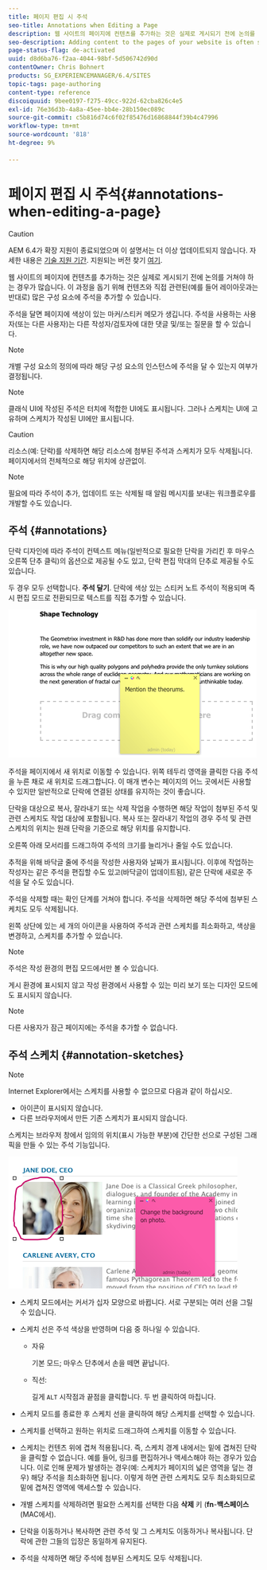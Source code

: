 ```yaml
---
title: 페이지 편집 시 주석
seo-title: Annotations when Editing a Page
description: 웹 사이트의 페이지에 컨텐츠를 추가하는 것은 실제로 게시되기 전에 논의를 거쳐야 하는 경우가 많습니다. 이를 돕기 위해 컨텐츠와 직접 관련된 많은 구성 요소를 사용하여 주석을 추가할 수 있습니다.
seo-description: Adding content to the pages of your website is often subject to discussions prior to it actually being published. To aid this, many components directly related to content allow you to add an annotation.
page-status-flag: de-activated
uuid: d8d6ba76-f2aa-4044-98bf-5d506742d90d
contentOwner: Chris Bohnert
products: SG_EXPERIENCEMANAGER/6.4/SITES
topic-tags: page-authoring
content-type: reference
discoiquuid: 9bee0197-f275-49cc-922d-62cba826c4e5
exl-id: 76e36d3b-4a8a-45ee-bb4e-28b150ec089c
source-git-commit: c5b816d74c6f02f85476d16868844f39b4c47996
workflow-type: tm+mt
source-wordcount: '818'
ht-degree: 9%

---
```


# 페이지 편집 시 주석{#annotations-when-editing-a-page}

>[!CAUTION]
>
>AEM 6.4가 확장 지원이 종료되었으며 이 설명서는 더 이상 업데이트되지 않습니다. 자세한 내용은 [기술 지원 기간](https://helpx.adobe.com/kr/support/programs/eol-matrix.html). 지원되는 버전 찾기 [여기](https://experienceleague.adobe.com/docs/).

웹 사이트의 페이지에 컨텐츠를 추가하는 것은 실제로 게시되기 전에 논의를 거쳐야 하는 경우가 많습니다. 이 과정을 돕기 위해 컨텐츠와 직접 관련된(예를 들어 레이아웃과는 반대로) 많은 구성 요소에 주석을 추가할 수 있습니다.

주석을 달면 페이지에 색상이 있는 마커/스티커 메모가 생깁니다. 주석을 사용하는 사용자(또는 다른 사용자)는 다른 작성자/검토자에 대한 댓글 및/또는 질문을 할 수 있습니다.

>[!NOTE]
>
>개별 구성 요소의 정의에 따라 해당 구성 요소의 인스턴스에 주석을 달 수 있는지 여부가 결정됩니다.

>[!NOTE]
>
>클래식 UI에 작성된 주석은 터치에 적합한 UI에도 표시됩니다. 그러나 스케치는 UI에 고유하며 스케치가 작성된 UI에만 표시됩니다.

>[!CAUTION]
>
>리소스(예: 단락)를 삭제하면 해당 리소스에 첨부된 주석과 스케치가 모두 삭제됩니다. 페이지에서의 전체적으로 해당 위치에 상관없이.

>[!NOTE]
>
>필요에 따라 주석이 추가, 업데이트 또는 삭제될 때 알림 메시지를 보내는 워크플로우를 개발할 수도 있습니다.

## 주석 {#annotations}

단락 디자인에 따라 주석이 컨텍스트 메뉴(일반적으로 필요한 단락을 가리킨 후 마우스 오른쪽 단추 클릭)의 옵션으로 제공될 수도 있고, 단락 편집 막대의 단추로 제공될 수도 있습니다.

두 경우 모두 선택합니다. **주석 달기**. 단락에 색상 있는 스티커 노트 주석이 적용되며 즉시 편집 모드로 전환되므로 텍스트를 직접 추가할 수 있습니다.

![chlimage_1-137](assets/chlimage_1-137.png)

주석을 페이지에서 새 위치로 이동할 수 있습니다. 위쪽 테두리 영역을 클릭한 다음 주석을 누른 채로 새 위치로 드래그합니다. 이 매개 변수는 페이지의 어느 곳에서든 사용할 수 있지만 일반적으로 단락에 연결된 상태를 유지하는 것이 좋습니다.

단락을 대상으로 복사, 잘라내기 또는 삭제 작업을 수행하면 해당 작업이 첨부된 주석 및 관련 스케치도 작업 대상에 포함됩니다. 복사 또는 잘라내기 작업의 경우 주석 및 관련 스케치의 위치는 원래 단락을 기준으로 해당 위치를 유지합니다.

오른쪽 아래 모서리를 드래그하여 주석의 크기를 늘리거나 줄일 수도 있습니다.

추적을 위해 바닥글 줄에 주석을 작성한 사용자와 날짜가 표시됩니다. 이후에 작업하는 작성자는 같은 주석을 편집할 수도 있고(바닥글이 업데이트됨), 같은 단락에 새로운 주석을 달 수도 있습니다.

주석을 삭제할 때는 확인 단계를 거쳐야 합니다. 주석을 삭제하면 해당 주석에 첨부된 스케치도 모두 삭제됩니다.

왼쪽 상단에 있는 세 개의 아이콘을 사용하여 주석과 관련 스케치를 최소화하고, 색상을 변경하고, 스케치를 추가할 수 있습니다.

>[!NOTE]
>
>주석은 작성 환경의 편집 모드에서만 볼 수 있습니다.
>
>게시 환경에 표시되지 않고 작성 환경에서 사용할 수 있는 미리 보기 또는 디자인 모드에도 표시되지 않습니다.

>[!NOTE]
>
>다른 사용자가 잠근 페이지에는 주석을 추가할 수 없습니다.


## 주석 스케치 {#annotation-sketches}

>[!NOTE]
>
>Internet Explorer에서는 스케치를 사용할 수 없으므로 다음과 같이 하십시오.
>
>* 아이콘이 표시되지 않습니다.
>* 다른 브라우저에서 만든 기존 스케치가 표시되지 않습니다.
>


스케치는 브라우저 창에서 임의의 위치(표시 가능한 부분)에 간단한 선으로 구성된 그래픽을 만들 수 있는 주석 기능입니다.

![chlimage_1-138](assets/chlimage_1-138.png)

* 스케치 모드에서는 커서가 십자 모양으로 바뀝니다. 서로 구분되는 여러 선을 그릴 수 있습니다.
* 스케치 선은 주석 색상을 반영하며 다음 중 하나일 수 있습니다.

   * 자유

      기본 모드; 마우스 단추에서 손을 떼면 끝납니다.

   * 직선:

      길게 `ALT` 시작점과 끝점을 클릭합니다. 두 번 클릭하여 마칩니다.

* 스케치 모드를 종료한 후 스케치 선을 클릭하여 해당 스케치를 선택할 수 있습니다.
* 스케치를 선택하고 원하는 위치로 드래그하여 스케치를 이동할 수 있습니다.
* 스케치는 컨텐츠 위에 겹쳐 적용됩니다. 즉, 스케치 경계 내에서는 밑에 겹쳐진 단락을 클릭할 수 없습니다. 예를 들어, 링크를 편집하거나 액세스해야 하는 경우가 있습니다. 이로 인해 문제가 발생하는 경우(예: 스케치가 페이지의 넓은 영역을 덮는 경우) 해당 주석을 최소화하면 됩니다. 이렇게 하면 관련 스케치도 모두 최소화되므로 밑에 겹쳐진 영역에 액세스할 수 있습니다.
* 개별 스케치를 삭제하려면 필요한 스케치를 선택한 다음 **삭제** 키 (**fn**-**백스페이스** (MAC에서).

* 단락을 이동하거나 복사하면 관련 주석 및 그 스케치도 이동하거나 복사됩니다. 단락에 관한 그들의 입장은 동일하게 유지된다.
* 주석을 삭제하면 해당 주석에 첨부된 스케치도 모두 삭제됩니다.
